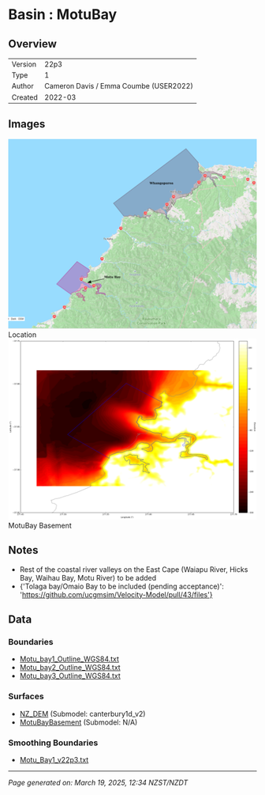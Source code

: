 # Basin : MotuBay

## Overview
|         |                     |
|---------|---------------------|
| Version | 22p3           |
| Type    | 1        |
| Author  | Cameron Davis / Emma Coumbe (USER2022)            |
| Created | 2022-03           |


## Images
![](../images/basins/motubay_whangaparoa.png) Location
![](../images/basins/motubay_basement.png) MotuBay Basement

## Notes
- Rest of the coastal river valleys on the East Cape (Waiapu River, Hicks Bay, Waihau Bay, Motu River) to be added
- {'Tolaga bay/Omaio Bay to be included (pending acceptance)': 'https://github.com/ucgmsim/Velocity-Model/pull/43/files'}

## Data
### Boundaries
- [Motu_bay1_Outline_WGS84.txt](../../velocity_modelling/Data/Basins/East_Cape/v22p3/Motu_bay1_Outline_WGS84.txt)
- [Motu_bay2_Outline_WGS84.txt](../../velocity_modelling/Data/Basins/East_Cape/v22p3/Motu_bay2_Outline_WGS84.txt)
- [Motu_bay3_Outline_WGS84.txt](../../velocity_modelling/Data/Basins/East_Cape/v22p3/Motu_bay3_Outline_WGS84.txt)

### Surfaces
- [NZ_DEM](../../velocity_modelling/Data/DEM/NZ_DEM_HD.in) (Submodel: canterbury1d_v2)
- [MotuBayBasement](../../velocity_modelling/Data/Basins/East_Cape/v22p3/Motu_river_Surface_Export.in) (Submodel: N/A)

### Smoothing Boundaries
- [Motu_Bay1_v22p3.txt](../../velocity_modelling/Data/Boundaries/Smoothing/Motu_Bay1_v22p3.txt)

---
*Page generated on: March 19, 2025, 12:34 NZST/NZDT*
